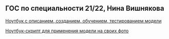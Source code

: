 ## ГОС по специальности 21/22, Нина Вишнякова

[Ноутбук с описанием, созданием, обучением, тестированием модели](https://colab.research.google.com/drive/1KtWTTBq0SFV9CvjeFIzwByzRZmTAC6zO?usp=sharing)

[Ноутбук-скрипт для применения модели на своих фото](https://colab.research.google.com/drive/1ZT4OVawfsjfjFP1yI4PzaFVKSuZw3UHo?usp=sharing)
